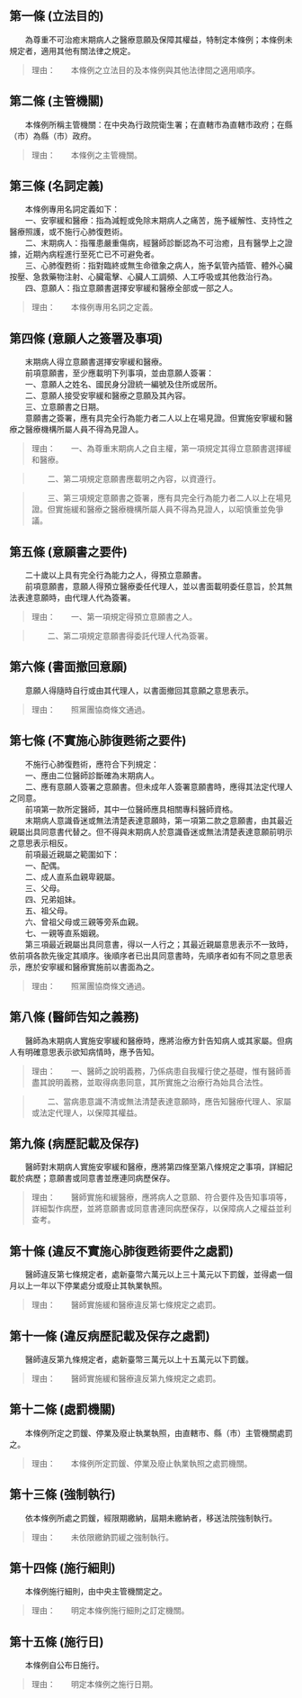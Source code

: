 第一條 (立法目的)
-----------------
　　為尊重不可治癒末期病人之醫療意願及保障其權益，特制定本條例；本條例未規定者，適用其他有關法律之規定。  
> 理由：　　本條例之立法目的及本條例與其他法律間之適用順序。



第二條 (主管機關)
-----------------
　　本條例所稱主管機關：在中央為行政院衛生署；在直轄市為直轄市政府；在縣（市）為縣（市）政府。  
> 理由：　　本條例之主管機關。



第三條 (名詞定義)
-----------------
　　本條例專用名詞定義如下：  
　　一、安寧緩和醫療：指為減輕或免除末期病人之痛苦，施予緩解性、支持性之醫療照護，或不施行心肺復甦術。  
　　二、末期病人：指罹患嚴重傷病，經醫師診斷認為不可治癒，且有醫學上之證據，近期內病程進行至死亡已不可避免者。  
　　三、心肺復甦術：指對臨終或無生命徵象之病人，施予氣管內插管、體外心臟按壓、急救藥物注射、心臟電擊、心臟人工調頻、人工呼吸或其他救治行為。  
　　四、意願人：指立意願書選擇安寧緩和醫療全部或一部之人。  
> 理由：　　本條例專用名詞之定義。



第四條 (意願人之簽署及事項)
---------------------------
　　末期病人得立意願書選擇安寧緩和醫療。  
　　前項意願書，至少應載明下列事項，並由意願人簽署：  
　　一、意願人之姓名、國民身分證統一編號及住所或居所。  
　　二、意願人接受安寧緩和醫療之意願及其內容。  
　　三、立意願書之日期。  
　　意願書之簽署，應有具完全行為能力者二人以上在場見證。但實施安寧緩和醫療之醫療機構所屬人員不得為見證人。  
> 理由：　　一、為尊重末期病人之自主權，第一項規定其得立意願書選擇緩和醫療。

> 　　二、第二項規定意願書應載明之內容，以資遵行。

> 　　三、第三項規定意願書之簽署，應有具完全行為能力者二人以上在場見證。但實施緩和醫療之醫療機構所屬人員不得為見證人，以昭慎重並免爭議。



第五條 (意願書之要件)
---------------------
　　二十歲以上具有完全行為能力之人，得預立意願書。  
　　前項意願書，意願人得預立醫療委任代理人，並以書面載明委任意旨，於其無法表達意願時，由代理人代為簽署。  
> 理由：　　一、第一項規定得預立意願書之人。

> 　　二、第二項規定意願書得委託代理人代為簽署。



第六條 (書面撤回意願)
---------------------
　　意願人得隨時自行或由其代理人，以書面撤回其意願之意思表示。  
> 理由：　　照黨團協商條文通過。



第七條 (不實施心肺復甦術之要件)
-------------------------------
　　不施行心肺復甦術，應符合下列規定：  
　　一、應由二位醫師診斷確為末期病人。  
　　二、應有意願人簽署之意願書。但未成年人簽署意願書時，應得其法定代理人之同意。  
　　前項第一款所定醫師，其中一位醫師應具相關專科醫師資格。  
　　末期病人意識昏迷或無法清楚表達意願時，第一項第二款之意願書，由其最近親屬出具同意書代替之。但不得與末期病人於意識昏迷或無法清楚表達意願前明示之意思表示相反。  
　　前項最近親屬之範圍如下：  
　　一、配偶。  
　　二、成人直系血親卑親屬。  
　　三、父母。  
　　四、兄弟姐妹。  
　　五、祖父母。  
　　六、曾祖父母或三親等旁系血親。  
　　七、一親等直系姻親。  
　　第三項最近親屬出具同意書，得以一人行之；其最近親屬意思表示不一致時，依前項各款先後定其順序。後順序者已出具同意書時，先順序者如有不同之意思表示，應於安寧緩和醫療實施前以書面為之。  
> 理由：　　照黨團協商條文通過。



第八條 (醫師告知之義務)
-----------------------
　　醫師為末期病人實施安寧緩和醫療時，應將治療方針告知病人或其家屬。但病人有明確意思表示欲知病情時，應予告知。  
> 理由：　　一、醫師之說明義務，乃係病患自我權行使之基礎，惟有醫師善盡其說明義務，並取得病患同意，其所實施之治療行為始具合法性。

> 　　二、當病患意識不清或無法清楚表達意願時，應告知醫療代理人、家屬或法定代理人，以保障其權益。



第九條 (病歷記載及保存)
-----------------------
　　醫師對末期病人實施安寧緩和醫療，應將第四條至第八條規定之事項，詳細記載於病歷；意願書或同意書並應連同病歷保存。  
> 理由：　　醫師實施和緩醫療，應將病人之意願、符合要件及告知事項等，詳細製作病歷，並將意願書或同意書連同病歷保存，以保障病人之權益並利查考。



第十條 (違反不實施心肺復甦術要件之處罰)
---------------------------------------
　　醫師違反第七條規定者，處新臺幣六萬元以上三十萬元以下罰鍰，並得處一個月以上一年以下停業處分或廢止其執業執照。  
> 理由：　　醫師實施緩和醫療違反第七條規定之處罰。



第十一條 (違反病歷記載及保存之處罰)
-----------------------------------
　　醫師違反第九條規定者，處新臺幣三萬元以上十五萬元以下罰鍰。  
> 理由：　　醫師實施緩和醫療違反第九條規定之處罰。



第十二條 (處罰機關)
-------------------
　　本條例所定之罰鍰、停業及廢止執業執照，由直轄市、縣（市）主管機關處罰之。  
> 理由：　　本條例所定罰鍰、停業及廢止執業執照之處罰機關。



第十三條 (強制執行)
-------------------
　　依本條例所處之罰鍰，經限期繳納，屆期未繳納者，移送法院強制執行。  
> 理由：　　未依限繳鈉罰緩之強制執行。



第十四條 (施行細則)
-------------------
　　本條例施行細則，由中央主管機關定之。  
> 理由：　　明定本條例施行細則之訂定機關。



第十五條 (施行日)
-----------------
　　本條例自公布日施行。  
> 理由：　　明定本條例之施行日期。